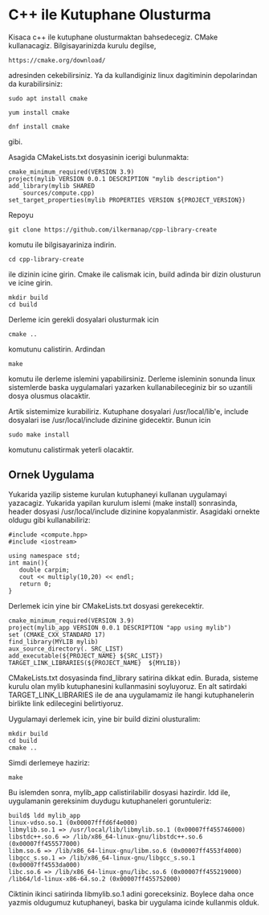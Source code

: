 C++ ile Kutuphane Olusturma
===========================

Kisaca c++ ile kutuphane olusturmaktan bahsedecegiz.
CMake kullanacagiz. Bilgisayarinizda kurulu degilse, 

    https://cmake.org/download/

adresinden cekebilirsiniz. Ya da kullandiginiz linux dagitiminin
depolarindan da kurabilirsiniz:

    sudo apt install cmake

    yum install cmake

    dnf install cmake

gibi.


Asagida CMakeLists.txt dosyasinin icerigi bulunmakta:

    cmake_minimum_required(VERSION 3.9)
    project(mylib VERSION 0.0.1 DESCRIPTION "mylib description")
    add_library(mylib SHARED
        sources/compute.cpp)
    set_target_properties(mylib PROPERTIES VERSION ${PROJECT_VERSION})


Repoyu

    git clone https://github.com/ilkermanap/cpp-library-create

komutu ile bilgisayariniza indirin.

    cd cpp-library-create

ile dizinin icine girin. Cmake ile calismak icin, build adinda bir dizin olusturun ve icine girin.

    mkdir build
    cd build

Derleme icin gerekli dosyalari olusturmak icin

    cmake ..

komutunu calistirin. Ardindan

    make

komutu ile derleme islemini yapabilirsiniz.  Derleme isleminin sonunda linux sistemlerde baska uygulamalari yazarken kullanabileceginiz bir so uzantili dosya olusmus olacaktir.

Artik sistemimize kurabiliriz. Kutuphane dosyalari /usr/local/lib'e, include dosyalari ise /usr/local/include dizinine gidecektir. Bunun icin

    sudo make install

komutunu calistirmak yeterli olacaktir.


Ornek Uygulama
--------------

Yukarida yazilip sisteme kurulan kutuphaneyi kullanan uygulamayi yazacagiz. Yukarida yapilan kurulum islemi (make install) sonrasinda, header dosyasi /usr/local/include dizinine kopyalanmistir. Asagidaki ornekte oldugu gibi kullanabiliriz: 

    #include <compute.hpp>
    #include <iostream>

    using namespace std;
    int main(){
       double carpim;
       cout << multiply(10,20) << endl;
       return 0;
    }


Derlemek icin yine bir CMakeLists.txt dosyasi gerekecektir.

    cmake_minimum_required(VERSION 3.9)
    project(mylib_app VERSION 0.0.1 DESCRIPTION "app using mylib")
    set (CMAKE_CXX_STANDARD 17)
    find_library(MYLIB mylib)
    aux_source_directory(. SRC_LIST)
    add_executable(${PROJECT_NAME} ${SRC_LIST})
    TARGET_LINK_LIBRARIES(${PROJECT_NAME}  ${MYLIB})

CMakeLists.txt dosyasinda find_library satirina dikkat edin. Burada, sisteme kurulu olan mylib kutuphanesini kullanmasini soyluyoruz. En alt satirdaki TARGET_LINK_LIBRARIES ile de ana uygulamamiz ile hangi kutuphanelerin birlikte link edilecegini belirtiyoruz.


Uygulamayi derlemek icin, yine bir build dizini olusturalim:

    mkdir build
    cd build
    cmake ..

Simdi derlemeye haziriz:

    make

Bu islemden sonra, mylib_app calistirilabilir dosyasi hazirdir. ldd ile, uygulamanin gereksinim duydugu kutuphaneleri goruntuleriz:

    build$ ldd mylib_app 
	linux-vdso.so.1 (0x00007fffd6f4e000)
	libmylib.so.1 => /usr/local/lib/libmylib.so.1 (0x00007ff455746000)
	libstdc++.so.6 => /lib/x86_64-linux-gnu/libstdc++.so.6 (0x00007ff455577000)
	libm.so.6 => /lib/x86_64-linux-gnu/libm.so.6 (0x00007ff4553f4000)
	libgcc_s.so.1 => /lib/x86_64-linux-gnu/libgcc_s.so.1 (0x00007ff4553da000)
	libc.so.6 => /lib/x86_64-linux-gnu/libc.so.6 (0x00007ff455219000)
	/lib64/ld-linux-x86-64.so.2 (0x00007ff455752000)



Ciktinin ikinci satirinda libmylib.so.1 adini goreceksiniz. Boylece daha once yazmis oldugumuz kutuphaneyi, baska bir uygulama icinde kullanmis olduk.




